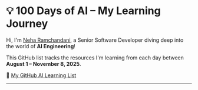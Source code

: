 # 💡 100 Days of AI – My Learning Journey

Hi, I'm [Neha Ramchandani](https://www.linkedin.com/in/neha-ramchandani-2898nr/), a Senior Software Developer diving deep into the world of **AI Engineering**!

This GitHub list tracks the resources I'm learning from each day between **August 1 – November 8, 2025**.

🔗 [My GitHub AI Learning List](https://github.com/stars/nehawork/lists/100daysofai)

---
